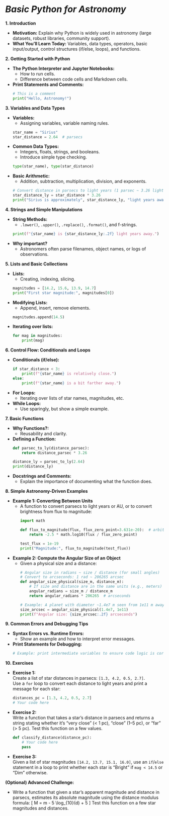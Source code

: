 
# *Basic Python for Astronomy*

**1. Introduction**  
- **Motivation:** Explain why Python is widely used in astronomy (large datasets, robust libraries, community support).  
- **What You’ll Learn Today:** Variables, data types, operators, basic input/output, control structures (if/else, loops), and functions.

**2. Getting Started with Python**  
- **The Python Interpreter and Jupyter Notebooks:**  
  - How to run cells.  
  - Difference between code cells and Markdown cells.  
- **Print Statements and Comments:**  
  ```python
  # This is a comment
  print("Hello, Astronomy!")
  ```

**3. Variables and Data Types**  
- **Variables:**  
  - Assigning variables, variable naming rules.  
  ```python
  star_name = "Sirius"
  star_distance = 2.64  # parsecs
  ```
- **Common Data Types:**  
  - Integers, floats, strings, and booleans.
  - Introduce simple type checking.
  ```python
  type(star_name), type(star_distance)
  ```
- **Basic Arithmetic:**  
  - Addition, subtraction, multiplication, division, and exponents.
  ```python
  # Convert distance in parsecs to light years (1 parsec ~ 3.26 light years)
  star_distance_ly = star_distance * 3.26
  print("Sirius is approximately", star_distance_ly, "light years away.")
  ```

**4. Strings and Simple Manipulations**  
- **String Methods:**  
  - `.lower()`, `.upper()`, `.replace()`, `.format()`, and f-strings.
  ```python
  print(f"{star_name} is {star_distance_ly:.2f} light years away.")
  ```
- **Why important?**  
  - Astronomers often parse filenames, object names, or logs of observations.

**5. Lists and Basic Collections**  
- **Lists:**  
  - Creating, indexing, slicing.
  ```python
  magnitudes = [14.2, 15.6, 13.9, 14.7]
  print("First star magnitude:", magnitudes[0])
  ```
- **Modifying Lists:**  
  - Append, insert, remove elements.
  ```python
  magnitudes.append(14.5)
  ```
- **Iterating over lists:**  
  ```python
  for mag in magnitudes:
      print(mag)
  ```

**6. Control Flow: Conditionals and Loops**  
- **Conditionals (if/else):**  
  ```python
  if star_distance < 3:
      print(f"{star_name} is relatively close.")
  else:
      print(f"{star_name} is a bit farther away.")
  ```
- **For Loops:**  
  - Iterating over lists of star names, magnitudes, etc.
- **While Loops:**  
  - Use sparingly, but show a simple example.

**7. Basic Functions**  
- **Why Functions?:**  
  - Reusability and clarity.
- **Defining a Function:**  
  ```python
  def parsec_to_ly(distance_parsec):
      return distance_parsec * 3.26

  distance_ly = parsec_to_ly(2.64)
  print(distance_ly)
  ```
- **Docstrings and Comments:**
  - Explain the importance of documenting what the function does.

**8. Simple Astronomy-Driven Examples**  
- **Example 1: Converting Between Units**  
  - A function to convert parsecs to light years or AU, or to convert brightness from flux to magnitude:
    ```python
    import math

    def flux_to_magnitude(flux, flux_zero_point=3.631e-20):  # arbitrary zero-point
        return -2.5 * math.log10(flux / flux_zero_point)

    test_flux = 1e-19
    print("Magnitude:", flux_to_magnitude(test_flux))
    ```
- **Example 2: Compute the Angular Size of an Object**  
  - Given a physical size and a distance:
    ```python
    # Angular size in radians ~ size / distance (for small angles)
    # Convert to arcseconds: 1 rad ~ 206265 arcsec
    def angular_size_physical(size_m, distance_m):
        # If size and distance are in the same units (e.g., meters)
        angular_radians = size_m / distance_m
        return angular_radians * 206265  # arcseconds

    # Example: A planet with diameter ~1.4e7 m seen from 1e11 m away
    size_arcsec = angular_size_physical(1.4e7, 1e11)
    print(f"Angular size: {size_arcsec:.2f} arcseconds")
    ```

**9. Common Errors and Debugging Tips**  
- **Syntax Errors vs. Runtime Errors:**  
  - Show an example and how to interpret error messages.
- **Print Statements for Debugging:**
  ```python
  # Example: print intermediate variables to ensure code logic is correct
  ```

**10. Exercises**  
- **Exercise 1:**  
  Create a list of star distances in parsecs: `[1.3, 4.2, 0.5, 2.7]`.  
  Use a `for` loop to convert each distance to light years and print a message for each star:
  ```python
  distances_pc = [1.3, 4.2, 0.5, 2.7]
  # Your code here
  ```

- **Exercise 2:**  
  Write a function that takes a star’s distance in parsecs and returns a string stating whether it’s “very close” (< 1 pc), “close” (1–5 pc), or “far” (> 5 pc). Test this function on a few values.
  ```python
  def classify_distance(distance_pc):
      # Your code here
      pass
  ```

- **Exercise 3:**  
  Given a list of star magnitudes `[14.2, 13.7, 15.1, 16.0]`, use an `if`/`else` statement in a loop to print whether each star is “Bright” if `mag < 14.5` or “Dim” otherwise.

**(Optional) Advanced Challenge:**  
- Write a function that given a star’s apparent magnitude and distance in parsecs, estimates its absolute magnitude using the distance modulus formula:
  \[
  M = m - 5 \log_{10}(d) + 5
  \]
  Test this function on a few star magnitudes and distances.
